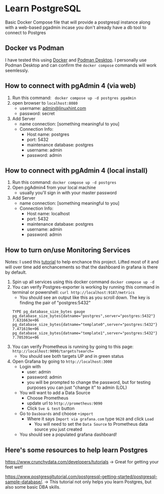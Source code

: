# Learn PostgreSQL

Basic Docker Compose file that will provide a postgresql instance along with a web-based pgadmin incase you don't already have a db tool to connect to Postgres

## Docker vs Podman
I have tested this using [Docker](https://docker.com) and [Podman Desktop](https://podman-desktop.io/).  I personally use Podman Desktop and can confirm the `docker compose` commands will work seemlessly.
## How to connect with pgAdmin 4 (via web)

1. Run this command: ``` docker compose up -d postgres pgadmin```
2. open browser to ``` localhost:8080 ```
    - username: admin@linuxhint.com
    - password: secret
3. Add Server
    - name connection: [something meaningful to you]
    - Connection Info: 
        - Host name: postgres
        - port: 5432
        - maintenance database: postgres
        - username: admin
        - password: admin
    
## How to connect with pgAdmin 4 (local install)

1. Run this command: ``` docker compose up -d postgres ```
2. Open pgAdmin4 from your local machine
    - usually you'll sign in with your master password
3. Add Server
    - name connection: [something meaningful to you]
    - Connection Info: 
        - Host name: localhost
        - port: 5432
        - maintenance database: postgres
        - username: admin
        - password: admin


## How to turn on/use Monitoring Services
Notes:  I used this [tutorial](https://dev.to/nelsoncode/how-to-monitor-posgresql-with-prometheus-and-grafana-docker-24c8) to help enchance this project.  Lifted most of it and will over time add enchancements so that the dashboard in grafana is there by default.

1. Spin up all services using this docker command ``` docker compose up -d ```
2. You can verify Postgres-exporter is working by running this command in terminal or powershell: ``` curl http://localhost:9187/metrics ``` 
    - You should see an output like this as you scroll down.  The key is finding the pair of "postgres:5432"
    ``` 
    TYPE pg_database_size_bytes gauge
    pg_database_size_bytes{datname="postgres",server="postgres:5432"} 7.631663e+06
    pg_database_size_bytes{datname="template0",server="postgres:5432"} 7.471619e+06
    pg_database_size_bytes{datname="template1",server="postgres:5432"} 7.705391e+06 
    ```
3. You can verify Prometheus is running by going to this page: ``` http://localhost:9090/targets?search= ```
    - You should see both targets UP and in green status
4. Open Grafana by going to ``` http://localhost:3000 ```
    - Login with 
        - user: admin
        - password: admin
        - you will be prompted to change the password, but for testing purposes you can just "change it" to admin (LOL)
    - You will want to add a Data Source 
        - Choose Prometheus
        - update url to ``` http://prometheus:9090 ```
        - Click `Sve & test` button
    - Go to `Dasboards` and choose `+import`
        - Where it says `Import via grafana.com` type ``` 9628 ``` and click `Load`
            - You will need to set the `Data Source` to Prometheus data source you just created
    - You should see a populated grafana dashboard!

## Here's some resources to help learn Postgres

https://www.crunchydata.com/developers/tutorials -> Great for getting your feet wet!

https://www.postgresqltutorial.com/postgresql-getting-started/postgresql-sample-database/. -> This tutorial not only helps you learn Postgres, but also some basic DBA skills.
